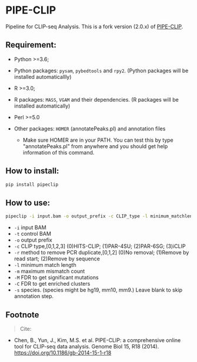 # PIPE-CLIP

Pipeline for CLIP-seq Analysis.
This is a fork version (2.0.x) of [PIPE-CLIP](https://github.com/QBRC/PIPE-CLIP).

## Requirement:

- Python >=3.6;
- Python packages: `pysam`, `pybedtools` and `rpy2`. (Python packages will be installed automaticallly)

- R >=3.0;
- R packages: `MASS`, `VGAM` and their dependencies. (R packages will be installed automatically)

- Perl >=5.0
- Other packages: `HOMER` (annotatePeaks.pl) and annotation files
  - Make sure HOMER are in your PATH. You can test this by type "annotatePeaks.pl" from anywhere and you should get help information of this command.

## How to install:

```bash
pip install pipeclip
```

## How to use:

```bash
pipeclip -i input.bam -o output_prefix -c CLIP_type -l minimum_matchlength -m maximum_mismatchcount -r Remove_PCR_duplicate -M FDR_for_mutations -C FDR_for_clusters -s species
```

- `-i` input BAM
- `-t` control BAM
- `-o` output prefix
- `-c` CLIP type,[0,1,2,3] (0)HITS-CLIP; (1)PAR-4SU; (2)PAR-6SG; (3)iCLIP
- `-r` method to remove PCR duplicate,[0,1,2] (0)No removal; (1)Remove by read start; (2)Remove by sequence
- `-l` minimum match length
- `-m` maximum mismatch count
- `-M` FDR to get significant mutations
- `-C` FDR to get enriched clusters
- `-s` species. (species might be hg19, mm10, mm9.) Leave blank to skip annotation step.

## Footnote

> Cite:

- Chen, B., Yun, J., Kim, M.S. et al. PIPE-CLIP: a comprehensive online tool for CLIP-seq data analysis. Genome Biol 15, R18 (2014). https://doi.org/10.1186/gb-2014-15-1-r18
